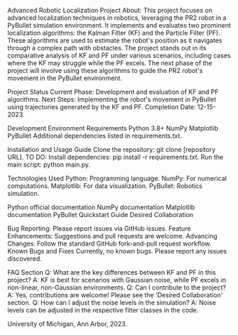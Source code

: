 Advanced Robotic Localization Project
About:
This project focuses on advanced localization techniques in robotics, leveraging the PR2 robot in a PyBullet simulation environment. It implements and evaluates two prominent localization algorithms: the Kalman Filter (KF) and the Particle Filter (PF). These algorithms are used to estimate the robot's position as it navigates through a complex path with obstacles. The project stands out in its comparative analysis of KF and PF under various scenarios, including cases where the KF may struggle while the PF excels. The next phase of the project will involve using these algorithms to guide the PR2 robot's movement in the PyBullet environment. 

Project Status
Current Phase: Development and evaluation of KF and PF algorithms.
Next Steps: Implementing the robot's movement in PyBullet using trajectories generated by the KF and PF.
Completion Date: 12-15-2023.

Development Environment Requirements
Python 3.8+
NumPy
Matplotlib
PyBullet
Additional dependencies listed in requirements.txt.

Installation and Usage Guide
Clone the repository: git clone [repository URL]. TO DO:
Install dependencies: pip install -r requirements.txt.
Run the main script: python main.py.

Technologies Used
Python: Programming language.
NumPy: For numerical computations.
Matplotlib: For data visualization.
PyBullet: Robotics simulation.

Python official documentation
NumPy documentation
Matplotlib documentation
PyBullet Quickstart Guide
Desired Collaboration

Bug Reporting: Please report issues via GitHub issues.
Feature Enhancements: Suggestions and pull requests are welcome.
Advancing Changes: Follow the standard GitHub fork-and-pull request workflow.
Known Bugs and Fixes
Currently, no known bugs. Please report any issues discovered.

FAQ Section
Q: What are the key differences between KF and PF in this project?
A: KF is best for scenarios with Gaussian noise, while PF excels in non-linear, non-Gaussian environments.
Q: Can I contribute to the project?
A: Yes, contributions are welcome! Please see the 'Desired Collaboration' section.
Q: How can I adjust the noise levels in the simulation?
A: Noise levels can be adjusted in the respective filter classes in the code.

University of Michigan, Ann Arbor, 2023.

